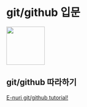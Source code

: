 # git/github 입문
<img src="https://octodex.github.com/images/bewitchedtocat.jpg" height="100" >

## git/github 따라하기
[E-nuri git/github tutorial!](https://github.com/E-nuri/git_beginner)



